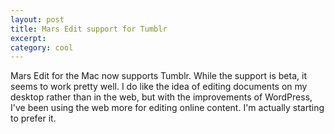 ```yaml
---
layout: post
title: Mars Edit support for Tumblr
excerpt: 
category: cool
---
```


<p>Mars Edit for the Mac now supports Tumblr.  While the support is beta, it seems to work pretty well.  I do like the idea of editing documents on my desktop rather than in the web, but with the improvements of WordPress, I've been using the web more for editing online content.  I'm actually starting to prefer it.</p>	